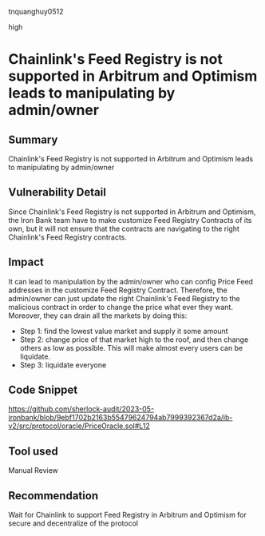 tnquanghuy0512

high

# Chainlink's Feed Registry is not supported in Arbitrum and Optimism leads to manipulating by admin/owner

## Summary

Chainlink's Feed Registry is not supported in Arbitrum and Optimism leads to manipulating by admin/owner

## Vulnerability Detail

Since Chainlink's Feed Registry is not supported in Arbitrum and Optimism, the Iron Bank team have to make customize Feed Registry Contracts of its own, but it will not ensure that the contracts are navigating to the right Chainlink's Feed Registry contracts.

## Impact

It can lead to manipulation by the admin/owner who can config Price Feed addresses in the customize Feed Registry Contract. Therefore, the admin/owner can just update the right Chainlink's Feed Registry to the malicious contract in order to change the price what ever they want.
Moreover, they can drain all the markets by doing this:
 - Step 1: find the lowest value market and supply it some amount
 - Step 2: change price of that market high to the roof, and then change others as low as possible. This will make almost every users can be liquidate.
 - Step 3: liquidate everyone
## Code Snippet
https://github.com/sherlock-audit/2023-05-ironbank/blob/9ebf1702b2163b55479624794ab7999392367d2a/ib-v2/src/protocol/oracle/PriceOracle.sol#L12
## Tool used

Manual Review

## Recommendation

Wait for Chainlink to support Feed Registry in Arbitrum and Optimism for secure and decentralize of the protocol